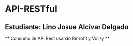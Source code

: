 # API-RESTful
## Estudiante: Lino Josue Alcívar Delgado
** Consumo de API Rest usando Retrofit y Volley **
